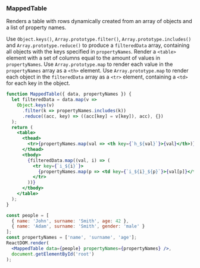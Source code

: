 ### MappedTable

Renders a table with rows dynamically created from an array of objects and a list of property names.

Use `Object.keys()`, `Array.prototype.filter()`, `Array.prototype.includes()` and `Array.prototype.reduce()` to produce a `filteredData` array, containing all objects with the keys specified in `propertyNames`.
Render a `<table>` element with a set of columns equal to the amount of values in `propertyNames`.
Use `Array.prototype.map` to render each value in the `propertyNames` array as a `<th>` element.
Use `Array.prototype.map` to render each object in the `filteredData` array as a `<tr>` element, containing a `<td>` for each key in the object.

```jsx
function MappedTable({ data, propertyNames }) {
  let filteredData = data.map(v =>
    Object.keys(v)
      .filter(k => propertyNames.includes(k))
      .reduce((acc, key) => ((acc[key] = v[key]), acc), {})
  );
  return (
    <table>
      <thead>
        <tr>{propertyNames.map(val => <th key={`h_${val}`}>{val}</th>)}</tr>
      </thead>
      <tbody>
        {filteredData.map((val, i) => (
          <tr key={`i_${i}`}>
            {propertyNames.map(p => <td key={`i_${i}_${p}`}>{val[p]}</td>)}
          </tr>
        ))}
      </tbody>
    </table>
  );
}
```

```jsx
const people = [
  { name: 'John', surname: 'Smith', age: 42 },
  { name: 'Adam', surname: 'Smith', gender: 'male' }
];
const propertyNames = ['name', 'surname', 'age'];
ReactDOM.render(
  <MappedTable data={people} propertyNames={propertyNames} />,
  document.getElementById('root')
);
```

<!-- tags: array,object,functional -->

<!-- expertise: 1 -->
